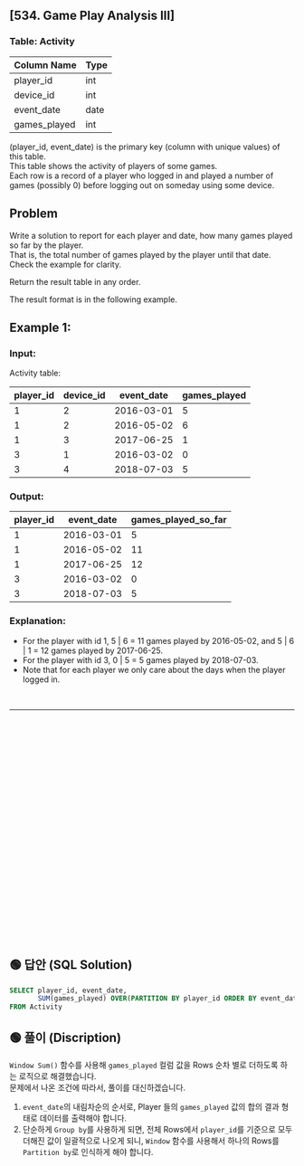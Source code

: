 ## [534. Game Play Analysis III]

### Table: Activity

| Column Name  | Type    |
|--------------|---------|
| player_id    | int     |
| device_id    | int     |
| event_date   | date    |
| games_played | int     |

(player_id, event_date) is the primary key (column with unique values) of this table.  
This table shows the activity of players of some games.  
Each row is a record of a player who logged in and played a number of games (possibly 0) before logging out on someday using some device.  
 
## Problem 

Write a solution to report for each player and date, how many games played so far by the player.  
That is, the total number of games played by the player until that date. Check the example for clarity.  

Return the result table in any order.  

The result format is in the following example.  

 

## Example 1:

### Input: 

Activity table:


| player_id | device_id | event_date | games_played |
|-----------|-----------|------------|--------------|
| 1         | 2         | 2016-03-01 | 5            |
| 1         | 2         | 2016-05-02 | 6            |
| 1         | 3         | 2017-06-25 | 1            |
| 3         | 1         | 2016-03-02 | 0            |
| 3         | 4         | 2018-07-03 | 5            |

### Output: 

| player_id | event_date | games_played_so_far |
|-----------|------------|---------------------|
| 1         | 2016-03-01 | 5                   |
| 1         | 2016-05-02 | 11                  |
| 1         | 2017-06-25 | 12                  |
| 3         | 2016-03-02 | 0                   |
| 3         | 2018-07-03 | 5                   |

### Explanation: 

* For the player with id 1, 5 | 6 = 11 games played by 2016-05-02, and 5 | 6 | 1 = 12 games played by 2017-06-25.
* For the player with id 3, 0 | 5 = 5 games played by 2018-07-03.
* Note that for each player we only care about the days when the player logged in.



<br/>

---

<br/>
<br/>
<br/>
<br/>
<br/>
<br/>
<br/>
<br/>
<br/>
<br/>
<br/>
<br/>
<br/>
<br/>
<br/>
<br/>
<br/>
<br/>
<br/>
<br/>
<br/>
<br/>
<br/>


## 🟢 답안 (SQL Solution)

```sql
SELECT player_id, event_date,
       SUM(games_played) OVER(PARTITION BY player_id ORDER BY event_date ASC) as games_played_so_far
FROM Activity
```

## 🟢 풀이 (Discription)
`Window Sum()` 함수를 사용해 `games_played` 컬럼 값을 Rows 순차 별로 더하도록 하는 로직으로 해결했습니다.   
문제에서 나온 조건에 따라서, 풀이를 대신하겠습니다. 

1. `event_date`의 내림차순의 순서로, Player 들의 `games_played` 값의 합의 결과 형태로 데이터를 출력해야 합니다.    
2. 단순하게 `Group by`를 사용하게 되면, 전체 Rows에서 `player_id`를 기준으로 모두 더해진 값이 일괄적으로 나오게 되니, `Window` 함수를 사용해서 하나의 Rows를 `Partition by`로 인식하게 해야 합니다.